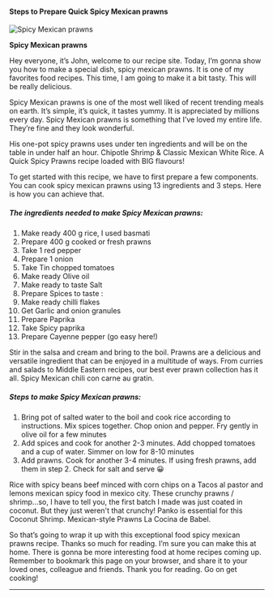             

#### Steps to Prepare Quick Spicy Mexican prawns

![Spicy Mexican prawns](https://img-global.cpcdn.com/recipes/defd87a9ba838bdc/751x532cq70/spicy-mexican-prawns-recipe-main-photo.jpg)

**Spicy Mexican prawns**

Hey everyone, it’s John, welcome to our recipe site. Today, I’m gonna show you how to make a special dish, spicy mexican prawns. It is one of my favorites food recipes. This time, I am going to make it a bit tasty. This will be really delicious.

Spicy Mexican prawns is one of the most well liked of recent trending meals on earth. It’s simple, it’s quick, it tastes yummy. It is appreciated by millions every day. Spicy Mexican prawns is something that I’ve loved my entire life. They’re fine and they look wonderful.

His one-pot spicy prawns uses under ten ingredients and will be on the table in under half an hour. Chipotle Shrimp & Classic Mexican White Rice. A Quick Spicy Prawns recipe loaded with BIG flavours!

To get started with this recipe, we have to first prepare a few components. You can cook spicy mexican prawns using 13 ingredients and 3 steps. Here is how you can achieve that.

##### The ingredients needed to make Spicy Mexican prawns:

1.  Make ready 400 g rice, I used basmati
2.  Prepare 400 g cooked or fresh prawns
3.  Take 1 red pepper
4.  Prepare 1 onion
5.  Take Tin chopped tomatoes
6.  Make ready Olive oil
7.  Make ready to taste Salt
8.  Prepare Spices to taste :
9.  Make ready chilli flakes
10.  Get Garlic and onion granules
11.  Prepare Paprika
12.  Take Spicy paprika
13.  Prepare Cayenne pepper (go easy here!)

Stir in the salsa and cream and bring to the boil. Prawns are a delicious and versatile ingredient that can be enjoyed in a multitude of ways. From curries and salads to Middle Eastern recipes, our best ever prawn collection has it all. Spicy Mexican chili con carne au gratin.

##### Steps to make Spicy Mexican prawns:

1.  Bring pot of salted water to the boil and cook rice according to instructions. Mix spices together. Chop onion and pepper. Fry gently in olive oil for a few minutes
2.  Add spices and cook for another 2-3 minutes. Add chopped tomatoes and a cup of water. Simmer on low for 8-10 minutes
3.  Add prawns. Cook for another 3-4 minutes. If using fresh prawns, add them in step 2. Check for salt and serve 😀

Rice with spicy beans beef minced with corn chips on a Tacos al pastor and lemons mexican spicy food in mexico city. These crunchy prawns / shrimp…so, I have to tell you, the first batch I made was just coated in coconut. But they just weren't that crunchy! Panko is essential for this Coconut Shrimp. Mexican-style Prawns La Cocina de Babel.

So that’s going to wrap it up with this exceptional food spicy mexican prawns recipe. Thanks so much for reading. I’m sure you can make this at home. There is gonna be more interesting food at home recipes coming up. Remember to bookmark this page on your browser, and share it to your loved ones, colleague and friends. Thank you for reading. Go on get cooking!

* * *